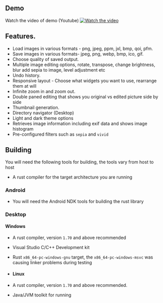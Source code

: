 ## Demo
Watch the video of demo (Youtube)
[![Watch the video](https://img.youtube.com/vi/bYdezBoQBOo/hqdefault.jpg)](https://youtu.be/bYdezBoQBOo)


## Features.
 - Load images in various formats - png, jpeg, ppm, jxl, bmp, qoi, pfm.
 - Save images in various formats- jpeg, png, webp, bmp, ico, gif.
 - Choose quality of saved output.
 - Multiple image editing options,  rotate, transpose, change brightness, blur add sepia to image, level adjustment etc
 - Undo history.
 - Responsive layout - Choose what widgets you want to use, rearrange them at will
 - Infinite zoom in and zoom out.
 - Double paned editing that shows you original vs edited picture side by side
 - Thumbnail generation.
 - Directory navigator (Desktop)
 - Light and dark theme options
 - Retrieves image information including exif data and shows image histogram 
 - Pre-configured filters such as `sepia` and `vivid`

## Building

You will need the following tools for building, the tools vary from host to host 

- A rust compiler for the target architecture you are running


### Android
- You will need the Android NDK tools for building the rust library

### Desktop
#### Windows
- A rust compiler, version `1.70` and above recommended
- Visual Studio C/C++ Development kit
- Rust `x86_64-pc-windows-gnu` target,  the `x86_64-pc-windows-msvc` was causing linker problems during testing

- #### Linux
- A rust compiler, version `1.70` and above recommended.
- Java/JVM toolkit for running
